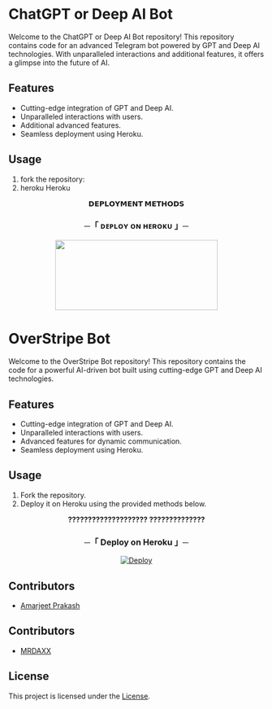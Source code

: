# ChatGPT or Deep AI Bot

Welcome to the ChatGPT or Deep AI Bot repository! This repository contains code for an advanced Telegram bot powered by GPT and Deep AI technologies. With unparalleled interactions and additional features, it offers a glimpse into the future of AI.

## Features

- Cutting-edge integration of GPT and Deep AI.
- Unparalleled interactions with users.
- Additional advanced features.
- Seamless deployment using Heroku.

## Usage

1. fork the repository:
2. heroku Heroku

<p align="center">
<b>𝗗𝗘𝗣𝗟𝗢𝗬𝗠𝗘𝗡𝗧 𝗠𝗘𝗧𝗛𝗢𝗗𝗦</b>
</p>

<h3 align="center">
    ─「 ᴅᴇᴩʟᴏʏ ᴏɴ ʜᴇʀᴏᴋᴜ 」─
</h3>

<p align="center"><a href="https://dashboard.heroku.com/new?template=https://github.com/DAXXTEAM/EQUROBOT"> <img src="https://img.shields.io/badge/𝖡𝖧𝖮𝖲𝖣𝖨 𝖪 𝖪𝖱𝖫𝖮 𝖣𝖤𝖯𝖫𝖮𝖸-black?style=for-the-badge&logo=heroku" width="320" height="138.45"/></a></p>

# OverStripe Bot
Welcome to the OverStripe Bot repository! This repository contains the code for a powerful AI-driven bot built using cutting-edge GPT and Deep AI technologies.

## Features
- Cutting-edge integration of GPT and Deep AI.
- Unparalleled interactions with users.
- Advanced features for dynamic communication.
- Seamless deployment using Heroku.

## Usage
1. Fork the repository.
2. Deploy it on Heroku using the provided methods below.

<p align="center">
<b>???????????????????? ??????????????</b>
</p>

<h3 align="center">
    ─「  Deploy on Heroku 」─
</h3>

<p align="center"><a href="https://dashboard.heroku.com/new?template=https://github.com/OverStripe/Stripe">
  <img src="https://img.shields.io/badge/Deploy%20To%20Heroku-purple?style=for-the-badge&logo=heroku" alt="Deploy">
</a></p>

## Contributors
- [Amarjeet Prakash](https://github.com/OverStripe)

## Contributors

- [MRDAXX](https://github.com/DAXXTEAM)

## License

This project is licensed under the [ License](LICENSE).

